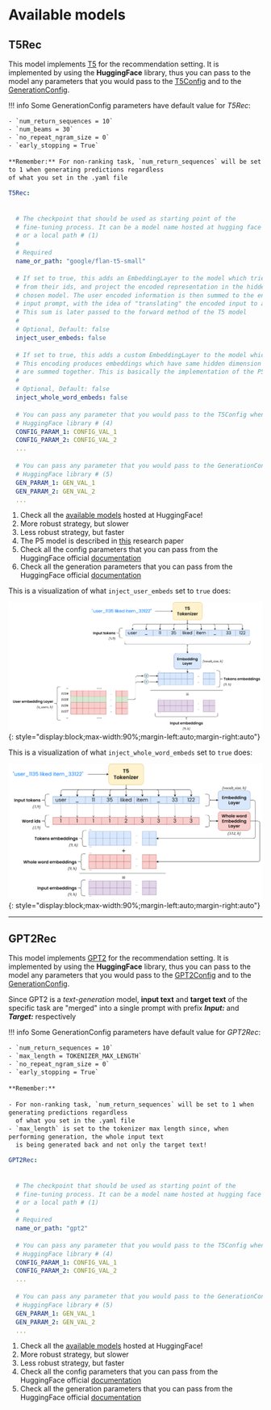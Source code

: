 # Available models

## T5Rec

This model implements [T5](https://huggingface.co/docs/transformers/model_doc/t5) for the recommendation setting.
It is implemented by using the **HuggingFace** library, thus you can pass to the model any parameters that you would 
pass to the [T5Config](https://huggingface.co/docs/transformers/model_doc/t5#transformers.T5Config) and to the
[GenerationConfig](https://huggingface.co/docs/transformers/main_classes/text_generation#transformers.GenerationConfig).

!!! info
    Some GenerationConfig parameters have default value for *T5Rec*:
    
    - `num_return_sequences = 10`
    - `num_beams = 30`
    - `no_repeat_ngram_size = 0`
    - `early_stopping = True`
    
    **Remember:** For non-ranking task, `num_return_sequences` will be set to 1 when generating predictions regardless
    of what you set in the .yaml file


```yaml title="T5Rec"
T5Rec:
    
    
  # The checkpoint that should be used as starting point of the
  # fine-tuning process. It can be a model name hosted at hugging face
  # or a local path # (1)
  # 
  # Required
  name_or_path: "google/flan-t5-small"
  
  # If set to true, this adds an EmbeddingLayer to the model which tries to encode user information
  # from their ids, and project the encoded representation in the hidden dimension space of the
  # chosen model. The user encoded information is then summed to the encoded information of each token in the
  # input prompt, with the idea of "translating" the encoded input to a specific region in the latent space.
  # This sum is later passed to the forward method of the T5 model
  #
  # Optional, Default: false
  inject_user_embeds: false
  
  # If set to true, this adds a custom EmbeddingLayer to the model which encodes whole word information.
  # This encoding produces embeddings which have same hidden dimension of the input embeddings, and the two
  # are summed together. This is basically the implementation of the P5 architecture # (4)
  #
  # Optional, Default: false
  inject_whole_word_embeds: false
  
  # You can pass any parameter that you would pass to the T5Config when instantiating the model with the
  # HuggingFace library # (4)
  CONFIG_PARAM_1: CONFIG_VAL_1
  CONFIG_PARAM_2: CONFIG_VAL_2
  ... 
  
  # You can pass any parameter that you would pass to the GenerationConfig when instantiating it with the
  # HuggingFace library # (5)
  GEN_PARAM_1: GEN_VAL_1
  GEN_PARAM_2: GEN_VAL_2
  ...
```

1. Check all the [available models](https://huggingface.co/models?sort=trending&search=t5) hosted at HuggingFace!
2. More robust strategy, but slower
3. Less robust strategy, but faster
4. The P5 model is described in [this](https://arxiv.org/pdf/2203.13366.pdf) research paper
5. Check all the config parameters that you can pass from the HuggingFace
   official [documentation](https://huggingface.co/docs/transformers/model_doc/t5#transformers.T5Config)
6. Check all the generation parameters that you can pass from the HuggingFace
   official [documentation](https://huggingface.co/docs/transformers/main_classes/text_generation#transformers.GenerationConfig)


This is a visualization of what `inject_user_embeds` set to `true` does:

![inject_user_embeds](../../imgs/models/inject_user_embeds.png){: style="display:block;max-width:90%;margin-left:auto;margin-right:auto"}

This is a visualization of what `inject_whole_word_embeds` set to `true` does:

![inject_user_embeds](../../imgs/models/inject_whole_word_embeds.png){: style="display:block;max-width:90%;margin-left:auto;margin-right:auto"}

---

## GPT2Rec

This model implements [GPT2](https://huggingface.co/docs/transformers/model_doc/gpt2) for the recommendation setting.
It is implemented by using the **HuggingFace** library, thus you can pass to the model any parameters that you would 
pass to the [GPT2Config](https://huggingface.co/docs/transformers/model_doc/gpt2#transformers.GPT2Config) and to the
[GenerationConfig](https://huggingface.co/docs/transformers/main_classes/text_generation#transformers.GenerationConfig).

Since GPT2 is a *text-generation* model, **input text** and **target text** of the specific task are "merged" into a 
single prompt with prefix ***Input:*** and ***Target:*** respectively

!!! info
    Some GenerationConfig parameters have default value for *GPT2Rec*:
    
    - `num_return_sequences = 10`
    - `max_length = TOKENIZER_MAX_LENGTH`
    - `no_repeat_ngram_size = 0`
    - `early_stopping = True`
    
    **Remember:**

    - For non-ranking task, `num_return_sequences` will be set to 1 when generating predictions regardless
      of what you set in the .yaml file
    - `max_length` is set to the tokenizer max length since, when performing generation, the whole input text
      is being generated back and not only the target text!


```yaml title="GPT2Rec"
GPT2Rec:
    
    
  # The checkpoint that should be used as starting point of the
  # fine-tuning process. It can be a model name hosted at hugging face
  # or a local path # (1)
  # 
  # Required
  name_or_path: "gpt2"
  
  # You can pass any parameter that you would pass to the T5Config when instantiating the model with the
  # HuggingFace library # (4)
  CONFIG_PARAM_1: CONFIG_VAL_1
  CONFIG_PARAM_2: CONFIG_VAL_2
  ... 
  
  # You can pass any parameter that you would pass to the GenerationConfig when instantiating it with the
  # HuggingFace library # (5)
  GEN_PARAM_1: GEN_VAL_1
  GEN_PARAM_2: GEN_VAL_2
  ...
```

1. Check all the [available models](https://huggingface.co/models?sort=trending&search=gpt2) hosted at HuggingFace!
2. More robust strategy, but slower
3. Less robust strategy, but faster
4. Check all the config parameters that you can pass from the HuggingFace
   official [documentation](https://huggingface.co/docs/transformers/model_doc/gpt2#transformers.GPT2Config)
5. Check all the generation parameters that you can pass from the HuggingFace
   official [documentation](https://huggingface.co/docs/transformers/main_classes/text_generation#transformers.GenerationConfig)